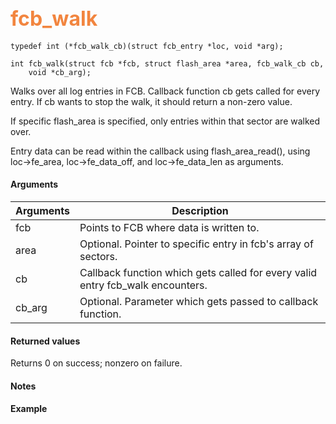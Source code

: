 ## <font color="F2853F" style="font-size:24pt">fcb_walk</font>

```no-highlight
typedef int (*fcb_walk_cb)(struct fcb_entry *loc, void *arg);

int fcb_walk(struct fcb *fcb, struct flash_area *area, fcb_walk_cb cb,
	void *cb_arg);
```

Walks over all log entries in FCB. Callback function cb gets called for every entry. If cb wants to stop the walk, it should return a non-zero value.

If specific flash_area is specified, only entries within that sector are walked over.

Entry data can be read within the callback using flash_area_read(), using loc->fe_area, loc->fe_data_off, and loc->fe_data_len as arguments.

#### Arguments

| Arguments | Description |
|-----------|-------------|
| fcb | Points to FCB where data is written to. |
| area | Optional. Pointer to specific entry in fcb's array of sectors. |
| cb | Callback function which gets called for every valid entry fcb_walk encounters. |
| cb_arg | Optional. Parameter which gets passed to callback function.

#### Returned values

Returns 0 on success; nonzero on failure.

#### Notes

#### Example

